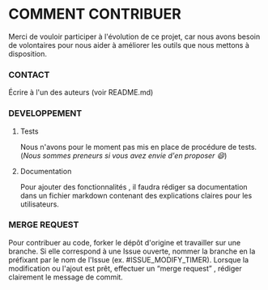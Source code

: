# COMMENT CONTRIBUER
Merci de vouloir participer à l'évolution de ce projet, car nous avons besoin de volontaires pour nous aider 
à améliorer les outils que nous mettons à disposition.


### CONTACT 
Écrire à l'un des auteurs (voir README.md)

### DEVELOPPEMENT 

1. Tests

    Nous n'avons pour le moment pas mis en place de procédure de tests.
    (*Nous sommes preneurs si vous avez envie d'en proposer :smile:*)
    
2. Documentation
    
    Pour ajouter des fonctionnalités , il faudra rédiger sa documentation dans un fichier markdown contenant 
    des explications claires pour les utilisateurs.

### MERGE REQUEST

Pour contribuer au code, forker le dépôt d'origine et travailler sur une branche. 
Si elle correspond à une Issue ouverte, nommer la branche en la préfixant par le nom de l'Issue (ex. #ISSUE_MODIFY_TIMER).
Lorsque la modification ou l'ajout est prêt, effectuer un “merge request” , rédiger clairement le message de commit. 
